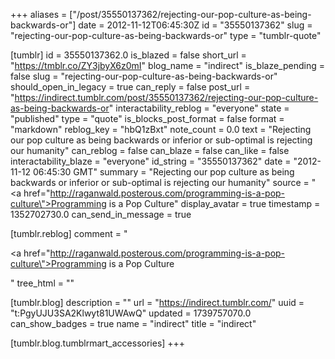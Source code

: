 +++
aliases = ["/post/35550137362/rejecting-our-pop-culture-as-being-backwards-or"]
date = 2012-11-12T06:45:30Z
id = "35550137362"
slug = "rejecting-our-pop-culture-as-being-backwards-or"
type = "tumblr-quote"

[tumblr]
id = 35550137362.0
is_blazed = false
short_url = "https://tmblr.co/ZY3jbyX6z0mI"
blog_name = "indirect"
is_blaze_pending = false
slug = "rejecting-our-pop-culture-as-being-backwards-or"
should_open_in_legacy = true
can_reply = false
post_url = "https://indirect.tumblr.com/post/35550137362/rejecting-our-pop-culture-as-being-backwards-or"
interactability_reblog = "everyone"
state = "published"
type = "quote"
is_blocks_post_format = false
format = "markdown"
reblog_key = "hbQ1zBxt"
note_count = 0.0
text = "Rejecting our pop culture as being backwards or inferior or sub-optimal is rejecting our humanity"
can_reblog = false
can_blaze = false
can_like = false
interactability_blaze = "everyone"
id_string = "35550137362"
date = "2012-11-12 06:45:30 GMT"
summary = "Rejecting our pop culture as being backwards or inferior or sub-optimal is rejecting our humanity"
source = "<a href=\"http://raganwald.posterous.com/programming-is-a-pop-culture\">Programming is a Pop Culture</a>"
display_avatar = true
timestamp = 1352702730.0
can_send_in_message = true

[tumblr.reblog]
comment = "<p><a href=\"http://raganwald.posterous.com/programming-is-a-pop-culture\">Programming is a Pop Culture</a></p>"
tree_html = ""

[tumblr.blog]
description = ""
url = "https://indirect.tumblr.com/"
uuid = "t:PgyUJU3SA2Klwyt81UWAwQ"
updated = 1739757070.0
can_show_badges = true
name = "indirect"
title = "indirect"

[tumblr.blog.tumblrmart_accessories]
+++
